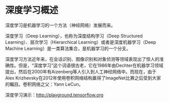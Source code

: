 # 深度学习概述

深度学习是机器学习的一个方法（神经网络）发展而来。

深度学习（Deep Learning），也称为深度结构学习（Deep Structured Learning）、层次学习（Hierarchical Learning）或者是深度机器学习（Deep Machine Learning）是一类算法集合，是机器学习的一个分支。

深度学习方法近年来，在会话识别、图像识别和对象侦测等领域表现出了惊人的准确性。但是，“深度学习”这个词语很古老，它在1986年由Dechter在机器学习领域提出，然后在2000年有Aizenberg等人引入到人工神经网络中。而现在，由于Alex Krizhevsky在2012年使用卷积网络结构赢得了ImageNet比赛之后受到大家的瞩目。卷积网络之父：Yann LeCun。

深度学习演示：<http://playground.tensorflow.org>

